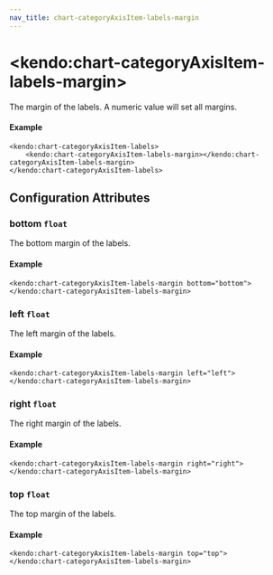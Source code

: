 ```yaml
---
nav_title: chart-categoryAxisItem-labels-margin
---
```


# \<kendo:chart-categoryAxisItem-labels-margin\>

The margin of the labels. A numeric value will set all margins.

#### Example
    <kendo:chart-categoryAxisItem-labels>
        <kendo:chart-categoryAxisItem-labels-margin></kendo:chart-categoryAxisItem-labels-margin>
    </kendo:chart-categoryAxisItem-labels>

## Configuration Attributes

### bottom `float`

The bottom margin of the labels.

#### Example
    <kendo:chart-categoryAxisItem-labels-margin bottom="bottom">
    </kendo:chart-categoryAxisItem-labels-margin>

### left `float`

The left margin of the labels.

#### Example
    <kendo:chart-categoryAxisItem-labels-margin left="left">
    </kendo:chart-categoryAxisItem-labels-margin>

### right `float`

The right margin of the labels.

#### Example
    <kendo:chart-categoryAxisItem-labels-margin right="right">
    </kendo:chart-categoryAxisItem-labels-margin>

### top `float`

The top margin of the labels.

#### Example
    <kendo:chart-categoryAxisItem-labels-margin top="top">
    </kendo:chart-categoryAxisItem-labels-margin>


